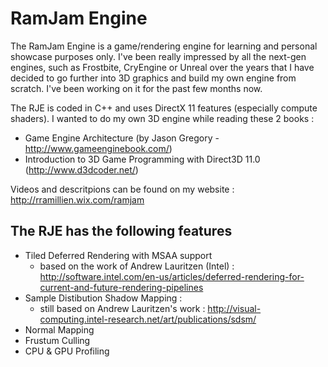 RamJam Engine
=============

The RamJam Engine is a game/rendering engine for learning and personal showcase purposes only. I've been really impressed by all the next-gen engines, such as Frostbite, CryEngine or Unreal over the years that I have decided to go further into 3D graphics and build my own engine from scratch. I've been working on it for the past few months now.
 
The RJE is coded in C++ and uses DirectX 11 features (especially compute shaders).
I wanted to do my own 3D engine while reading these 2 books : 
 - Game Engine Architecture (by Jason Gregory - http://www.gameenginebook.com/)
 - Introduction to 3D Game Programming with Direct3D 11.0 (http://www.d3dcoder.net/)
    
Videos and descritpions can be found on my website : http://rramillien.wix.com/ramjam

The RJE has the following features
----------------------------------
 - Tiled Deferred Rendering with MSAA support
    + based on the work of Andrew Lauritzen (Intel) : http://software.intel.com/en-us/articles/deferred-rendering-for-current-and-future-rendering-pipelines
 - Sample Distibution Shadow Mapping : 
    + still based on Andrew Lauritzen's work : http://visual-computing.intel-research.net/art/publications/sdsm/
 - Normal Mapping
 - Frustum Culling
 - CPU & GPU Profiling
